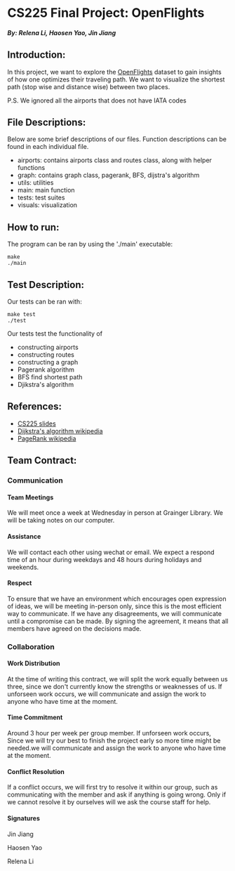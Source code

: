 # CS225 Final Project: OpenFlights
##### By: Relena Li, Haosen Yao, Jin Jiang

## **Introduction:**

In this project, we want to explore the [OpenFlights](https://openflights.org/data.html) dataset to gain insights of how one optimizes their traveling path.
We want to visualize the shortest path (stop wise and distance wise) between two places.

 P.S. We ignored all the airports that does not have IATA codes

## **File Descriptions:**

Below are some brief descriptions of our files. Function descriptions can be found in each individual file.

- airports: contains airports class and routes class, along with helper functions
- graph: contains graph class, pagerank, BFS, dijstra's algorithm
- utils: utilities
- main: main function
- tests: test suites
- visuals: visualization

## **How to run:**

The program can be ran by using the './main' executable:

```
make
./main
```

## **Test Description:**

Our tests can be ran with:

```
make test
./test
```

Our tests test the functionality of 
- constructing airports
- constructing routes
- constructing a graph
- Pagerank algorithm
- BFS find shortest path
- Djikstra's algorithm

## **References:**

- [CS225 slides](https://courses.engr.illinois.edu/cs225/fa2022/)
- [Dijkstra's algorithm wikipedia](https://en.wikipedia.org/wiki/Dijkstra%27s_algorithm)
- [PageRank wikipedia](https://en.wikipedia.org/wiki/PageRank)

## **Team Contract:**

### Communication

#### **Team Meetings** 
    
 We will meet once a week at Wednesday in person at Grainger Library. We will be taking notes on our computer.

#### **Assistance** 

 We will contact each other using wechat or email. We expect a respond time of an hour during weekdays and 48 hours during holidays and weekends.

#### **Respect** 

 To ensure that we have an environment which encourages open expression of ideas, we will be meeting in-person only, since this is the most efficient way to communicate. If we have any disagreements, we will communicate until a compromise can be made. By signing the agreement, it means that all members have agreed on the decisions made.

### Collaboration

#### **Work Distribution** 

At the time of writing this contract, we will split the work equally between us three, since we don't currently know the strengths or weaknesses of us. If unforseen work occurs, we will communicate and assign the work to anyone who have time at the  moment.

#### **Time Commitment** 

 Around 3 hour per week per group member. If unforseen work occurs, Since we will try our best to finish the project early so more time might be needed.we will communicate and assign the work to anyone who have time at the moment. 

#### **Conflict Resolution** 

 If a conflict occurs, we will first try to resolve it within our group, such as communicating with the member and ask if anything is going wrong. Only if we cannot resolve it by ourselves will we ask the course staff for help. 

#### **Signatures**

 Jin Jiang

 Haosen Yao

 Relena Li
